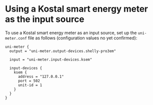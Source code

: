 # Using a Kostal smart energy meter as the input source

To use a Kostal smart energy meter as an input source, set up the `uni-meter.conf` file as
follows (configuration values no yet confirmed):

```hocon
uni-meter {
  output = "uni-meter.output-devices.shelly-pro3em"

  input = "uni-meter.input-devices.ksem"
  
  input-devices {
    ksem {
      address = "127.0.0.1"
      port = 502
      unit-id = 1
    }
  }  
}
```
